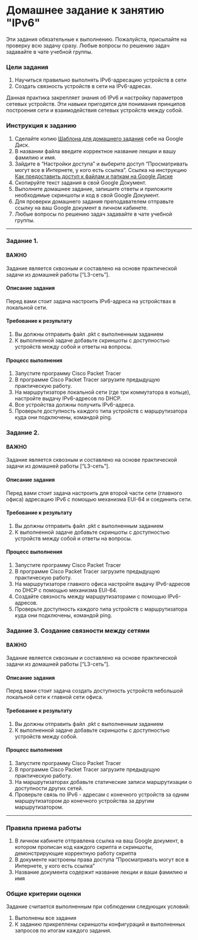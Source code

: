 # Домашнее задание к занятию "IPv6"

Эти задания обязательные к выполнению. Пожалуйста, присылайте на проверку всю задачу сразу. Любые вопросы по решению задач задавайте в чате учебной группы. 

### Цели задания
1. Научиться правильно выполнять IPv6-адресацию устройств в сети 
2. Создать связность устройств в сети на IPv6-адресах.

Данная практика закрепляет знания об IPv6 и настройку параметров сетевых устройств. Эти навыки пригодятся для понимания принципов построения сети и взаимодействия сетевых устройств между собой.

### Инструкция к заданию

1. Сделайте копию [Шаблона для домашнего задания](https://docs.google.com/document/d/1youKpKm_JrC0UzDyUslIZW2E2bIv5OVlm_TQDvH5Pvs/edit) себе на Google Диск.
2. В названии файла введите корректное название лекции и вашу фамилию и имя.
3. Зайдите в “Настройки доступа” и выберите доступ “Просматривать могут все в Интернете, у кого есть ссылка”. Ссылка на инструкцию [Как предоставить доступ к файлам и папкам на Google Диске](https://support.google.com/docs/answer/2494822?hl=ru&co=GENIE.Platform%3DDesktop)
4. Скопируйте текст задания в свой  Google Документ.
5. Выполните домашнее задание, запишите ответы и приложите необходимые скриншоты и код в свой Google Документ.
6. Для проверки домашнего задания преподавателем отправьте ссылку на ваш Google документ в личном кабинете.
7. Любые вопросы по решению задач задавайте в чате учебной группы.

---

### Задание 1.

#### ВАЖНО
Задание является сквозным и составлено на основе практической задачи из домашней работы [“L3-сеть”]. 

#### Описание задания
Перед вами стоит задача настроить IPv6-адреса на устройствах в локальной сети.

#### Требование к результату
1. Вы должны отправить файл .pkt с выполненным заданием
2. К выполненной задаче добавьте скриншоты с доступностью устройств между собой и ответы на вопросы.

#### Процесс выполнения
1. Запустите программу Cisco Packet Tracer
2. В программе Cisco Packet Tracer загрузите предыдущую практическую работу.
3. На маршрутизаторе локальной сети (где три коммутатора в кольце), настройте выдачу IPv6-адресов по DHCP.
4. Все устройства должны получить IPv6-адреса.
5. Проверьте доступность каждого типа устройств с маршрутизатора куда они подключены, командой ping.

### Задание 2.

#### ВАЖНО
Задание является сквозным и составлено на основе практической задачи из домашней работы [“L3-сеть”]. 

#### Описание задания
Перед вами стоит задача настроить для второй части сети (главного офиса) адресацию IPv6 с помощью механизма EUI-64 и соединить сети.

#### Требование к результату
1. Вы должны отправить файл .pkt с выполненным заданием
2. К выполненной задаче добавьте скриншоты с доступностью устройств между собой и ответы на вопросы.

#### Процесс выполнения
1. Запустите программу Cisco Packet Tracer
2. В программе Cisco Packet Tracer загрузите предыдущую практическую работу. 
3. На маршрутизаторе главного офиса настройте выдачу IPv6-адресов по DHCP с помощью механизма EUI-64.
4. Создайте связность между маршрутизаторами с помощью IPv6-адресов.
5. Проверьте доступность каждого типа устройств с маршрутизатора куда они подключены, командой ping. 

### Задание 3. Создание связности между сетями 

#### ВАЖНО
Задание является сквозным и составлено на основе практической задачи из домашней работы [“L3-сеть”]. 

#### Описание задания
Перед вами стоит задача создать доступность устройств небольшой локальной сети к главной сети офиса. 

#### Требование к результату
1. Вы должны отправить файл .pkt с выполненным заданием
2. К выполненной задаче добавьте скриншоты с доступностью устройств между собой.

#### Процесс выполнения
1. Запустите программу Cisco Packet Tracer
2. В программе Cisco Packet Tracer загрузите предыдущую практическую работу.
3. На маршрутизаторах добавьте статические записи маршрутизации о доступности других сетей.
4. Проверьте связь по IPv6 - адресам с конечного устройств за одним маршрутизатором до конечного устройства за другим маршрутизатором.
---

### Правила приема работы
1. В личном кабинете отправлена ссылка на ваш Google документ, в котором прописан код каждого скрипта и скриншоты, демонстрирующие корректную работу скрипта
2. В документе настроены права доступа “Просматривать могут все в Интернете, у кого есть ссылка”
3. Название документа содержит название лекции и ваши фамилию и имя

### Общие критерии оценки
Задание считается выполненным при соблюдении следующих условий:
1. Выполнены все задания
2. К заданию прикреплены скриншоты конфигураций и выполненных запросов по итогам каждого задания.